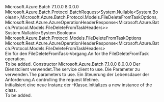 <Type Name="FileDeleteFromTaskBatchRequest" FullName="Microsoft.Azure.Batch.Protocol.BatchRequests.FileDeleteFromTaskBatchRequest">
  <TypeSignature Language="C#" Value="public class FileDeleteFromTaskBatchRequest : Microsoft.Azure.Batch.Protocol.BatchRequest&lt;Nullable&lt;bool&gt;,Microsoft.Azure.Batch.Protocol.Models.FileDeleteFromTaskOptions,Microsoft.Rest.Azure.AzureOperationHeaderResponse&lt;Microsoft.Azure.Batch.Protocol.Models.FileDeleteFromTaskHeaders&gt;&gt;" />
  <TypeSignature Language="ILAsm" Value=".class public auto ansi beforefieldinit FileDeleteFromTaskBatchRequest extends Microsoft.Azure.Batch.Protocol.BatchRequest`3&lt;valuetype System.Nullable`1&lt;bool&gt;, class Microsoft.Azure.Batch.Protocol.Models.FileDeleteFromTaskOptions, class Microsoft.Rest.Azure.AzureOperationHeaderResponse`1&lt;class Microsoft.Azure.Batch.Protocol.Models.FileDeleteFromTaskHeaders&gt;&gt;" />
  <TypeSignature Language="DocId" Value="T:Microsoft.Azure.Batch.Protocol.BatchRequests.FileDeleteFromTaskBatchRequest" />
  <TypeSignature Language="VB.NET" Value="Public Class FileDeleteFromTaskBatchRequest&#xA;Inherits BatchRequest(Of Nullable(Of Boolean), FileDeleteFromTaskOptions, AzureOperationHeaderResponse(Of FileDeleteFromTaskHeaders))" />
  <TypeSignature Language="F#" Value="type FileDeleteFromTaskBatchRequest = class&#xA;    inherit BatchRequest&lt;Nullable&lt;bool&gt;, FileDeleteFromTaskOptions, AzureOperationHeaderResponse&lt;FileDeleteFromTaskHeaders&gt;&gt;" />
  <AssemblyInfo>
    <AssemblyName>Microsoft.Azure.Batch</AssemblyName>
    <AssemblyVersion>7.1.0.0</AssemblyVersion>
    <AssemblyVersion>8.0.0.0</AssemblyVersion>
  </AssemblyInfo>
  <Base>
    <BaseTypeName>Microsoft.Azure.Batch.Protocol.BatchRequest&lt;System.Nullable&lt;System.Boolean&gt;,Microsoft.Azure.Batch.Protocol.Models.FileDeleteFromTaskOptions,Microsoft.Rest.Azure.AzureOperationHeaderResponse&lt;Microsoft.Azure.Batch.Protocol.Models.FileDeleteFromTaskHeaders&gt;&gt;</BaseTypeName>
    <BaseTypeArguments>
      <BaseTypeArgument TypeParamName="TBody">System.Nullable&lt;System.Boolean&gt;</BaseTypeArgument>
      <BaseTypeArgument TypeParamName="TOptions">Microsoft.Azure.Batch.Protocol.Models.FileDeleteFromTaskOptions</BaseTypeArgument>
      <BaseTypeArgument TypeParamName="TResponse">Microsoft.Rest.Azure.AzureOperationHeaderResponse&lt;Microsoft.Azure.Batch.Protocol.Models.FileDeleteFromTaskHeaders&gt;</BaseTypeArgument>
    </BaseTypeArguments>
  </Base>
  <Interfaces />
  <Docs>
    <summary>
            <span data-ttu-id="c9be5-101">Ein <see cref="T:Microsoft.Azure.Batch.Protocol.IBatchRequest" /> für den FileDeleteFromTask-Vorgang.</span><span class="sxs-lookup"><span data-stu-id="c9be5-101">An <see cref="T:Microsoft.Azure.Batch.Protocol.IBatchRequest" /> for the FileDeleteFromTask operation.</span></span>
            </summary>
    <remarks>To be added.</remarks>
  </Docs>
  <Members>
    <Member MemberName=".ctor">
      <MemberSignature Language="C#" Value="public FileDeleteFromTaskBatchRequest (Microsoft.Azure.Batch.Protocol.BatchServiceClient serviceClient, Nullable&lt;bool&gt; parameters, System.Threading.CancellationToken cancellationToken);" />
      <MemberSignature Language="ILAsm" Value=".method public hidebysig specialname rtspecialname instance void .ctor(class Microsoft.Azure.Batch.Protocol.BatchServiceClient serviceClient, valuetype System.Nullable`1&lt;bool&gt; parameters, valuetype System.Threading.CancellationToken cancellationToken) cil managed" />
      <MemberSignature Language="DocId" Value="M:Microsoft.Azure.Batch.Protocol.BatchRequests.FileDeleteFromTaskBatchRequest.#ctor(Microsoft.Azure.Batch.Protocol.BatchServiceClient,System.Nullable{System.Boolean},System.Threading.CancellationToken)" />
      <MemberSignature Language="F#" Value="new Microsoft.Azure.Batch.Protocol.BatchRequests.FileDeleteFromTaskBatchRequest : Microsoft.Azure.Batch.Protocol.BatchServiceClient * Nullable&lt;bool&gt; * System.Threading.CancellationToken -&gt; Microsoft.Azure.Batch.Protocol.BatchRequests.FileDeleteFromTaskBatchRequest" Usage="new Microsoft.Azure.Batch.Protocol.BatchRequests.FileDeleteFromTaskBatchRequest (serviceClient, parameters, cancellationToken)" />
      <MemberType>Constructor</MemberType>
      <AssemblyInfo>
        <AssemblyName>Microsoft.Azure.Batch</AssemblyName>
        <AssemblyVersion>7.1.0.0</AssemblyVersion>
        <AssemblyVersion>8.0.0.0</AssemblyVersion>
      </AssemblyInfo>
      <Parameters>
        <Parameter Name="serviceClient" Type="Microsoft.Azure.Batch.Protocol.BatchServiceClient" />
        <Parameter Name="parameters" Type="System.Nullable&lt;System.Boolean&gt;" />
        <Parameter Name="cancellationToken" Type="System.Threading.CancellationToken" />
      </Parameters>
      <Docs>
        <param name="serviceClient"><span data-ttu-id="c9be5-102">Der Dienstclient verwendet.</span><span class="sxs-lookup"><span data-stu-id="c9be5-102">The service client to use.</span></span></param>
        <param name="parameters"><span data-ttu-id="c9be5-103">Die Parameter zu verwenden.</span><span class="sxs-lookup"><span data-stu-id="c9be5-103">The parameters to use.</span></span></param>
        <param name="cancellationToken"><span data-ttu-id="c9be5-104">Ein <see cref="T:System.Threading.CancellationToken" /> Steuerung der Lebensdauer der Anforderung.</span><span class="sxs-lookup"><span data-stu-id="c9be5-104">A <see cref="T:System.Threading.CancellationToken" /> controlling the request lifetime.</span></span></param>
        <summary>
            <span data-ttu-id="c9be5-105">Initialisiert eine neue Instanz der <see cref="T:Microsoft.Azure.Batch.Protocol.BatchRequests.FileDeleteFromTaskBatchRequest" />-Klasse.</span><span class="sxs-lookup"><span data-stu-id="c9be5-105">Initializes a new instance of the <see cref="T:Microsoft.Azure.Batch.Protocol.BatchRequests.FileDeleteFromTaskBatchRequest" /> class.</span></span>
            </summary>
        <remarks>To be added.</remarks>
      </Docs>
    </Member>
  </Members>
</Type>